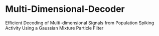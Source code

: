 # Multi-Dimensional-Decoder
Efficient Decoding of Multi-dimensional Signals from Population Spiking Activity Using a Gaussian Mixture Particle Filter
